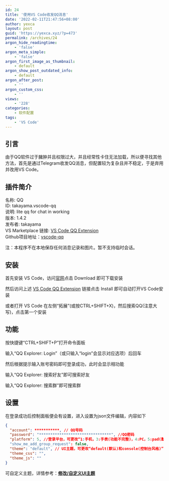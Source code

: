 ```yaml
---
id: 24
title: '使用VS Code收发QQ消息'
date: '2022-02-11T21:47:56+08:00'
author: yexca
layout: post
guid: 'https://yexca.xyz/?p=473'
permalink: /archives/24
argon_hide_readingtime:
    - 'false'
argon_meta_simple:
    - 'false'
argon_first_image_as_thumbnail:
    - default
argon_show_post_outdated_info:
    - default
argon_after_post:
    - ''
argon_custom_css:
    - ''
views:
    - '228'
categories:
    - 软件配置
tags:
    - 'VS Code'
---
```


## 引言

由于QQ软件过于臃肿并且权限过大，并且经常性卡住无法加载，所以便寻找其他方法，首先是通过Telegram收发QQ消息，但配置较为复杂且并不稳定，于是弃用并改用VS Code。

## 插件简介

名称: QQ  
ID: takayama.vscode-qq  
说明: lite qq for chat in working  
版本: 1.4.2  
发布者: takayama  
VS Marketplace 链接: [VS Code QQ Extension](https://marketplace.visualstudio.com/items?itemName=takayama.vscode-qq)  
Github项目地址：[vscode-qq](https://github.com/takayama-lily/vscode-qq)

注：本程序不在本地保存任何消息记录和图片。暂不支持临时会话。

## 安装

首先安装 VS Code，访问[官网](https://code.visualstudio.com/)点击 Download 即可下载安装

然后访问上述 [VS Code QQ Extension](https://marketplace.visualstudio.com/items?itemName=takayama.vscode-qq) 链接点击 Install 即可自动打开VS Code安装

或者打开 VS Code 在左侧“拓展”(或按CTRL+SHIFT+X)，然后搜索QQ(注意大写)，点击第一个安装

## 功能

按快捷键“CTRL+SHIFT+P”打开命令面板

输入“QQ Explorer: Login”（或只输入“login”会显示对应选项）后回车

然后根据提示输入账号密码即可登录成功，此时会显示相功能

输入“QQ Explorer: 搜索好友”即可搜索好友

输入“QQ Explorer: 搜索群”即可搜索群

## 设置

在登录成功后控制面板便会有设置，进入设置为json文件编辑，内容如下

```json
{
  "account": ***********, // QQ号码
  "password": "********************************", //QQ密码
  "platform": 5, //登录平台，可更改“1:手机，3:手表(功能不完整)，4:PC，5:pad(默认)”
  "show_me_add_group_request": false,
  "theme": "default", // UI主题，可更改“default(默认)和console(控制台风格)”
  "theme_css": "",
  "theme_js": ""
}
```

可自定义主题，详情参考：**[修改/自定义UI主题](https://github.com/takayama-lily/vscode-qq/wiki/%E8%87%AA%E5%AE%9A%E4%B9%89%E8%81%8A%E5%A4%A9UI%E7%95%8C%E9%9D%A2)**